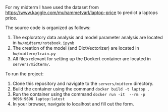 For my midterm I have used the dataset from https://www.kaggle.com/muhammetvarl/laptop-price to predict a laptops price.
  
The source code is organized as follows:
  1) The exploratory data analysis and model parameter analysis are located in `hw/midterm/notebook.ipynb`
  2) The creation of the model (and DictVectorizer) are located in `hw/midterm/train.py`
  3) All files relevant for setting up the Dockert container are located in `servers/midterm/`.
   
To run the project:
  1) Clone this repository and navigate to the `servers/midterm` directory.
  2) Build the container using the command `docker build -t laptop .`
  3) Run the container using the command `docker run -it  --rm -p 9696:9696 laptop:latest`
  4) In your browser, navigate to localhost and fill out the form.
